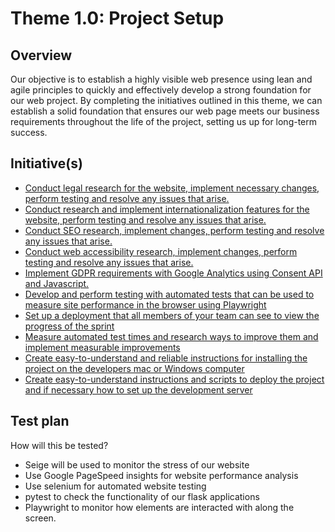 # Theme 1.0: Project Setup
## Overview
Our objective is to establish a highly visible web presence using lean and agile principles to quickly and effectively
develop a strong foundation for our web project. By completing the initiatives outlined in this theme, we can establish a
solid foundation that ensures our web page meets our business requirements throughout the life of the project, setting
us up for long-term success.
## Initiative(s)

* [Conduct legal research for the website, implement necessary changes, perform testing and resolve any issues that arise.](initiatives/legal.md)
* [Conduct research and implement internationalization features for the website, perform testing and resolve any issues that arise.](initiatives/internalization.md)
* [Conduct SEO research, implement changes, perform testing and resolve any issues that arise.](initiatives/SEO.md)
* [Conduct web accessibility research, implement changes, perform testing and resolve any issues that arise.](initiatives/accessibility.md)
* [Implement GDPR requirements with Google Analytics using Consent API and Javascript.](initiatives/analytics.md)
* [Develop and perform testing with automated tests that can be used to measure site performance in the browser using Playwright](initiatives/performance.md)
* [Set up a deployment that all members of your team can see to view the progress of the sprint](initiatives/progress.md)
* [Measure automated test times and research ways to improve them and implement measurable improvements](initiatives/automation.md)
* [Create easy-to-understand and reliable instructions for installing the project on the developers mac or Windows computer](initiatives/instructions.md)
* [Create easy-to-understand instructions and scripts to deploy the project and if necessary how to set up the development server](initiatives/scripting.md)


## Test plan
How will this be tested?

* Seige will be used to monitor the stress of our website
* Use Google PageSpeed insights for website performance analysis
* Use selenium for automated website testing
* pytest to check the functionality of our flask applications 
* Playwright to monitor how elements are interacted with along the screen.

